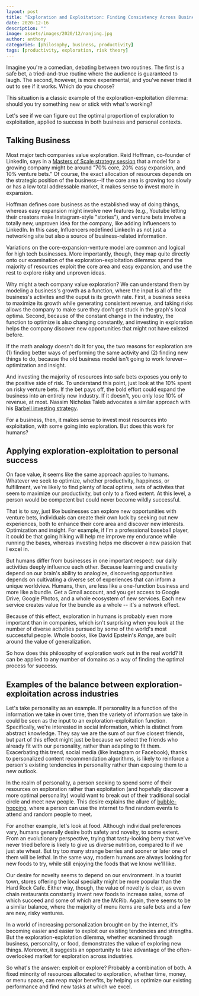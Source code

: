 ```yaml
---
layout: post
title: "Exploration and Exploitation: Finding Consistency Across Business, Personality, and Food"
date: 2020-12-16
description: ""
image: assets/images/2020/12/nanjing.jpg
author: anthony
categories: [philosophy, business, productivity]
tags: [productivity, exploration, risk theory]
---
```


Imagine you're a comedian, debating between two routines. The first is a safe bet, a tried-and-true routine where the audience is guaranteed to laugh. The second, however, is more experimental, and you've never tried it out to see if it works. Which do you choose?

This situation is a classic example of the exploration-exploitation dilemma: should you try something new or stick with what's working?

Let's see if we can figure out the optimal proportion of exploration to exploitation, applied to success in both business and personal contexts. 

## Talking Business

Most major tech companies value exploration. Reid Hoffman, co-founder of LinkedIn, says in a [Masters of Scale strategy session](https://mastersofscale.com/endeavor-strategy-session/) that a model for a growing company might be around "70% core, 20% easy expansion, and 10% venture bets." Of course, the exact allocation of resources depends on the strategic position of the business--if the core area is growing too slowly or has a low total addressable market, it makes sense to invest more in expansion. 

Hoffman defines core business as the established way of doing things, whereas easy expansion might involve new features (e.g., Youtube letting their creators make Instagram-style "stories"), and venture bets involve a totally new, unproven idea for the company, like adding Influencers to LinkedIn. In this case, Influencers redefined LinkedIn as not just a networking site but also a source of business-related information. 

Variations on the core-expansion-venture model are common and logical for high tech businesses. More importantly, though, they map quite directly onto our examination of the exploration-exploitation dilemma: spend the majority of resources exploit the core area and easy expansion, and use the rest to explore risky and unproven ideas. 

Why might a tech company value exploration? We can understand them by modeling a business's growth as a function, where the input is all of the business's activites and the ouput is its growth rate. First, a business seeks to maximize its growth while generating consistent revenue, and taking risks allows the company to make sure they don't get stuck in the graph's local optima. Second, because of the constant change in the industry, the function to optimize is also changing constantly, and investing in exploration helps the company discover new opportunities that might not have existed before.

If the math analogy doesn't do it for you, the two reasons for exploration are (1) finding better ways of performing the same activity and (2) finding new things to do, because the old business model isn't going to work forever--optimization and insight. 

And investing the majority of resources into safe bets exposes you only to the positive side of risk. To understand this point, just look at the 10% spent on risky venture bets. If the bet pays off, the bold effort could expand the business into an entirely new industry. If it doesn't, you only lose 10% of revenue, at most. Nassim Nicholas Taleb advocates a similar approach with his [Barbell investing strategy](https://www.investopedia.com/articles/investing/013114/barbell-investment-strategy.asp).

For a business, then, it makes sense to invest most resources into exploitation, with some going into exploration. But does this work for humans?

## Applying exploration-exploitation to personal success

On face value, it seems like the same approach applies to humans. Whatever we seek to optimize, whether productivity, happiness, or fulfillment, we're likely to find plenty of local optima, sets of activites that seem to maximize our productivity, but only to a fixed extent. At this level, a person would be competent but could never become wildly successful. 

That is to say, just like businesses can explore new opportunities with venture bets, individuals can create their own luck by seeking out new experiences, both to enhance their core area and discover new interests. Optimization and insight. For example, if I'm a professional baseball player, it could be that going hiking will help me improve my endurance while running the bases, whereas investing helps me discover a new passion that I excel in. 

But humans differ from businesses in one important respect: our daily activities deeply influence each other. Because learning and creativity depend on our brain's ability to analogize, discovering opportunities depends on cultivating a diverse set of experiences that can inform a unique worldview. Humans, then, are less like a one-function business and more like a bundle. Get a Gmail account, and you get access to Google Drive, Google Photos, and a whole ecosystem of new services. Each new service creates value for the bundle as a whole -- it's a network effect. 

Because of this effect, exploration in humans is probably even more important than in companies, which isn't surprising when you look at the number of diverse activities pursued by some of the world's most successful people. Whole books, like David Epstein's *Range*, are built around the value of generalization. 

So how does this philosophy of exploration work out in the real world? It can be applied to any number of domains as a way of finding the optimal process for success.

## Examples of the balance between exploration-exploitation across industries

Let's take personality as an example. If personality is a function of the information we take in over time, then the variety of information we take in could be seen as the input to an exploration-exploitation function. Specifically, we're interested in social information, which is distinct from abstract knowledge. They say we are the sum of our five closest friends, but part of this effect might just be because we select the friends who already fit with our personality, rather than adapting to fit them. Exacerbating this trend, social media (like Instagram or Facebook), thanks to personalized content recommendation algorithms, is likely to reinforce a person's existing tendencies in personality rather than exposing them to a new outlook. 

In the realm of personality, a person seeking to spend some of their resources on exploration rather than exploitation (and hopefully discover a more optimal personality) would want to break out of their traditional social circle and meet new people. This desire explains the allure of [bubble-hopping](http://bites.bespokecph.com/blog/bubble-hopping), where a person can use the internet to find random events to attend and random people to meet. 

For another example, let's look at food. Although individual preferences vary, humans generally desire both safety and novelty, to some extent. From an evolutionary perspective, trying that tasty-looking berry that we've never tried before is likely to give us diverse nutrition, compared to if we just ate wheat. But try too many strange berries and sooner or later one of them will be lethal. In the same way, modern humans are always looking for new foods to try, while still enjoying the foods that we know we'll like. 

Our desire for novelty seems to depend on our environment. In a tourist town, stores offering the local specialty might be more popular than the Hard Rock Cafe. Either way, though, the value of novelty is clear, as even chain restaurants constantly invent new foods to increase sales, some of which succeed and some of which are the McRib. Again, there seems to be a similar balance, where the majority of menu items are safe bets and a few are new, risky ventures.

In a world of increasing personalization brought on by the internet, it's becoming easier and easier to exploit our existing tendencies and strengths. But the exploration-explotation dilemma, whether examined through business, personality, or food, demonstrates the value of exploring new things. Moreover, it suggests an opportunity to take advantage of the often-overlooked market for exploration across industries. 

So what's the answer: exploit or explore? Probably a combination of both. A fixed minority of resources allocated to exploration, whether time, money, or menu space, can reap major benefits, by helping us optimize our existing performance and find new tasks at which we excel. 